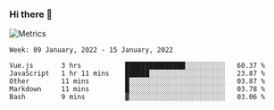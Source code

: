 ### Hi there 👋

![Metrics](https://github.com/radoapx/radoapx/blob/main/github-metrics.svg)

<!--START_SECTION:waka-->
```text
Week: 09 January, 2022 - 15 January, 2022

Vue.js       3 hrs           ███████████████░░░░░░░░░░   60.37 % 
JavaScript   1 hr 11 mins    ██████░░░░░░░░░░░░░░░░░░░   23.87 % 
Other        11 mins         █░░░░░░░░░░░░░░░░░░░░░░░░   03.87 % 
Markdown     11 mins         █░░░░░░░░░░░░░░░░░░░░░░░░   03.78 % 
Bash         9 mins          ▓░░░░░░░░░░░░░░░░░░░░░░░░   03.06 % 
```
<!--END_SECTION:waka-->

<!--
**radoapx/radoapx** is a ✨ _special_ ✨ repository because its `README.md` (this file) appears on your GitHub profile.

Here are some ideas to get you started:

- 🔭 I’m currently working on ...
- 🌱 I’m currently learning ...
- 👯 I’m looking to collaborate on ...
- 🤔 I’m looking for help with ...
- 💬 Ask me about ...
- 📫 How to reach me: ...
- 😄 Pronouns: ...
- ⚡ Fun fact: ...
-->
